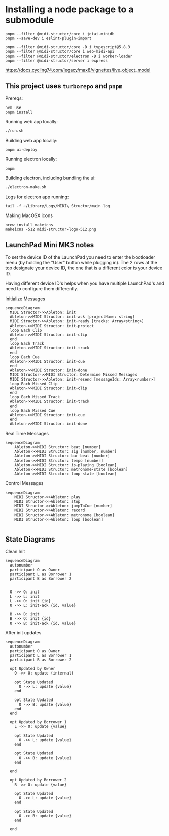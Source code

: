 
# Installing a node package to a submodule
```
pnpm --filter @midi-structor/core i jotai-minidb
pnpm --save-dev i eslint-plugin-import
```

```
pnpm --filter @midi-structor/core -D i typescript@5.8.3
pnpm --filter @midi-structor/core i web-midi-api
pnpm --filter @midi-structor/electron -D i worker-loader
pnpm --filter @midi-structor/server i express
```

https://docs.cycling74.com/legacy/max8/vignettes/live_object_model

## This project uses `turborepo` and `pnpm`

Prereqs:
```
nvm use
pnpm install
```

Running web app locally:
```
./run.sh
```

Building web app locally:
```
pnpm ui-deploy
```

Running electron locally:
```
pnpm 
```

Building electron, including bundling the ui:
```
./electron-make.sh
```

Logs for electron app running:
```
tail -f ~/Library/Logs/MIDI\ Structor/main.log
```

Making MacOSX icons
```
brew install makeicns
makeicns -512 midi-structor-logo-512.png
```

## LaunchPad Mini MK3 notes
To set the device ID of the LaunchPad you need to enter the bootloader menu (by holding the "User" button while plugging in).
The 2 rows at the top designate your device ID, the one that is a different color is your device ID. 

Having different device ID's helps when you have multiple LaunchPad's and need to configure them differently.

Initialize Messages
```mermaid
sequenceDiagram
  MIDI Structor->>Ableton: init
  Ableton->>MIDI Structor: init-ack [projectName: string]
  MIDI Structor->>Ableton: init-ready [tracks: Array<string>]
  Ableton->>MIDI Structor: init-project
  loop Each Clip
  Ableton->>MIDI Structor: init-clip
  end
  loop Each Track
  Ableton->>MIDI Structor: init-track
  end
  loop Each Cue
  Ableton->>MIDI Structor: init-cue
  end
  Ableton->>MIDI Structor: init-done
  MIDI Structor->>MIDI Structor: Determine Missed Messages
  MIDI Structor->>Ableton: init-resend [messageIds: Array<number>]
  loop Each Missed Clip
  Ableton->>MIDI Structor: init-clip
  end
  loop Each Missed Track
  Ableton->>MIDI Structor: init-track
  end
  loop Each Missed Cue
  Ableton->>MIDI Structor: init-cue
  end
  Ableton->>MIDI Structor: init-done
```

Real Time Messages
```mermaid
sequenceDiagram
    Ableton->>MIDI Structor: beat [number]
    Ableton->>MIDI Structor: sig [number, number]
    Ableton->>MIDI Structor: bar-beat [number]
    Ableton->>MIDI Structor: tempo [number]
    Ableton->>MIDI Structor: is-playing [boolean]
    Ableton->>MIDI Structor: metronome-state [boolean]
    Ableton->>MIDI Structor: loop-state [boolean]
```

Control Messages
```mermaid
sequenceDiagram
    MIDI Structor->>Ableton: play
    MIDI Structor->>Ableton: stop
    MIDI Structor->>Ableton: jumpToCue [number]
    MIDI Structor->>Ableton: record
    MIDI Structor->>Ableton: metronome [boolean]
    MIDI Structor->>Ableton: loop [boolean]
    
```

## State Diagrams

Clean Init
```mermaid
sequenceDiagram
  autonumber
  participant O as Owner
  participant L as Borrower 1
  participant B as Borrower 2


  O ->> O: init
  L ->> L: init
  L ->> O: init {id}
  O ->> L: init-ack {id, value}

  B ->> B: init
  B ->> O: init {id}
  O ->> B: init-ack {id, value}
```

After init updates
```mermaid
sequenceDiagram
  autonumber
  participant O as Owner
  participant L as Borrower 1
  participant B as Borrower 2

  opt Updated by Owner
    O ->> O: update (internal)

    opt State Updated
      O ->> L: update {value}
    end

    opt State Updated
      O ->> B: update {value}
    end
  end

  opt Updated by Borrower 1
    L ->> O: update {value}

    opt State Updated
      O ->> L: update {value}
    end

    opt State Updated
      O ->> B: update {value}
    end

  end

  opt Updated by Borrower 2
    B ->> O: update {value}

    opt State Updated
      O ->> L: update {value}
    end

    opt State Updated
      O ->> B: update {value}
    end

  end
```

